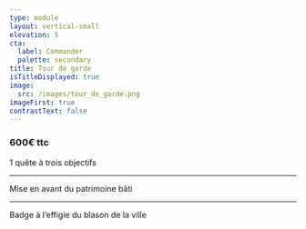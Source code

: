 ```yaml
---
type: module
layout: vertical-small
elevation: 5
cta:
  label: Commander
  palette: secondary
title: Tour de garde
isTitleDisplayed: true
image:
  src: /images/tour_de_garde.png
imageFirst: true
contrastText: false
---
```

### **600€ ttc**
1 quête à trois objectifs

---
Mise en avant du patrimoine bâti

---
Badge à l’effigie du blason de la ville
